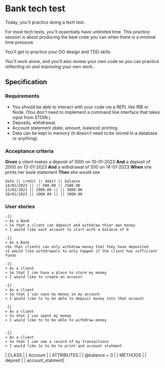 # Bank tech test 
Today, you'll practice doing a tech test.

For most tech tests, you'll essentially have unlimited time. This practice session is about producing the best code you can when there is a minimal time pressure.

You'll get to practice your OO design and TDD skills.

You'll work alone, and you'll also review your own code so you can practice reflecting on and improving your own work.


## Specification

### Requirements
* You should be able to interact with your code via a REPL like IRB or Node. (You don't need to implement a command line interface that takes input from STDIN.)
* Deposits, withdrawal.
* Account statement (date, amount, balance) printing.
* Data can be kept in memory (it doesn't need to be stored to a database or anything).

### Acceptance criteria
**Given** a client makes a deposit of 1000 on 10-01-2023
**And** a deposit of 2000 on 13-01-2023
**And** a withdrawal of 500 on 14-01-2023
**When** she prints her bank statement
**Then** she would see

```
date || credit || debit || balance
14/01/2023 || || 500.00 || 2500.00
13/01/2023 || 2000.00 || || 3000.00
10/01/2023 || 1000.00 || || 1000.00

```

### User stories

```
-[]
> As a Bank
> So that a client can deposit and withdraw thier own money   
> I would like each account to start with a balance of 0   

-[]
> As a Bank   
>So that clients can only withdraw money that they have deposited   
>I would like withdrawals to only happen if the client has sufficient funds   

-[]
> As a client
> So that I can have a place to store my money 
> I would like to create an account

-[]
> As a client
> So that I can save my money in my account
> I would like to to be able to deposit money into that account

-[]
> As a client
> So that I can spent my money 
> I would like to to be able to withdraw money


-[]
> As a client
> So that I can see a record of my transactions  
> I would like to to be to print and account statment
```

| CLASS           |
| Account         |
| ATTRIBUTES      |
| @balance = 0    |
| METHODS         |
| deposit         | 
| account_statment|